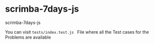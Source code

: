 # scrimba-7days-js
scrimba-7days-js


You can visit `tests/index.test.js ` File where all the Test cases for the Problems are available
